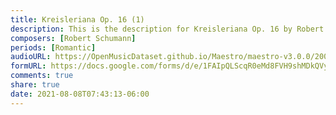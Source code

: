 ```yaml
---
title: Kreisleriana Op. 16 (1)
description: This is the description for Kreisleriana Op. 16 by Robert Schumann
composers: [Robert Schumann]
periods: [Romantic]
audioURL: https://OpenMusicDataset.github.io/Maestro/maestro-v3.0.0/2004/MIDI-Unprocessed_SMF_17_R1_2004_01-02_ORIG_MID--AUDIO_20_R2_2004_04_Track04_wav.midi
formURL: https://docs.google.com/forms/d/e/1FAIpQLScqR0eMd8FVH9shMDkQVyPX0Dp-lZVwNAOsaTDiSoapY2PfFA/viewform
comments: true
share: true
date: 2021-08-08T07:43:13-06:00
---
```

